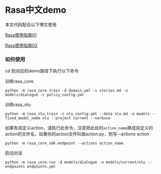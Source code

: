 # Rasa中文demo

本文代码配合以下博文使用

[Rasa使用指南01](https://terrifyzhao.github.io/2018/09/17/Rasa%E4%BD%BF%E7%94%A8%E6%8C%87%E5%8D%9701.html)

[Rasa使用指南02](https://terrifyzhao.github.io/2019/02/26/Rasa%E4%BD%BF%E7%94%A8%E6%8C%87%E5%8D%9702.html)

### 如何使用

cd 到对应的demo路径下执行以下命令

训练rasa_core
```
python -m rasa_core.train -d domain.yml -s stories.md -o models/dialogue -c policy_config.yml
```


训练rasa_nlu
```
python -m rasa_nlu.train -c nlu_config.yml --data nlu.md -o models --fixed_model_name nlu --project current --verbose
```

如果有自定义action，请执行此命令，注意把此处的`action_name`换成自定义的action的文件名，如果你的action文件叫做action.py，则写--actions action
```
python -m rasa_core_sdk.endpoint --actions action_name
```

启动对话
```
python -m rasa_core.run -d models/dialogue -u models/current/nlu --endpoints endpoints.yml
```
